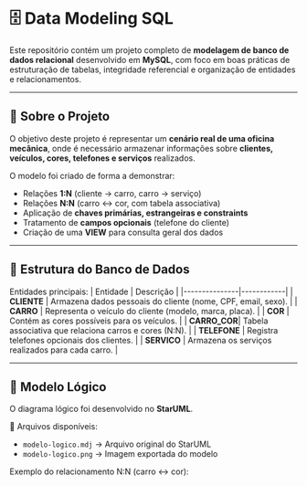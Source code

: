 # 🗄️ Data Modeling SQL

Este repositório contém um projeto completo de **modelagem de banco de dados relacional** desenvolvido em **MySQL**, com foco em boas práticas de estruturação de tabelas, integridade referencial e organização de entidades e relacionamentos.

---

## 📘 Sobre o Projeto

O objetivo deste projeto é representar um **cenário real de uma oficina mecânica**, onde é necessário armazenar informações sobre **clientes, veículos, cores, telefones e serviços** realizados.  

O modelo foi criado de forma a demonstrar:
- Relações **1:N** (cliente → carro, carro → serviço)
- Relações **N:N** (carro ↔ cor, com tabela associativa)
- Aplicação de **chaves primárias, estrangeiras e constraints**
- Tratamento de **campos opcionais** (telefone do cliente)
- Criação de uma **VIEW** para consulta geral dos dados

---

## 🧩 Estrutura do Banco de Dados

Entidades principais:
| Entidade     | Descrição |
|---------------|------------|
| **CLIENTE**  | Armazena dados pessoais do cliente (nome, CPF, email, sexo). |
| **CARRO**    | Representa o veículo do cliente (modelo, marca, placa). |
| **COR**      | Contém as cores possíveis para os veículos. |
| **CARRO_COR**| Tabela associativa que relaciona carros e cores (N:N). |
| **TELEFONE** | Registra telefones opcionais dos clientes. |
| **SERVICO**  | Armazena os serviços realizados para cada carro. |

---

## 🧱 Modelo Lógico

O diagrama lógico foi desenvolvido no **StarUML**.

📁 Arquivos disponíveis:
- `modelo-logico.mdj` → Arquivo original do StarUML  
- `modelo-logico.png` → Imagem exportada do modelo

Exemplo do relacionamento N:N (carro ↔ cor):

